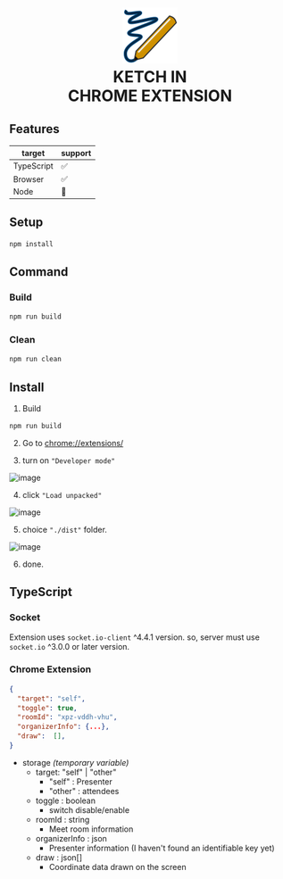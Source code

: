 <h1 align="center">
  <img src="./public/img/icon.png">
  <br>
  KETCH IN
  <br>
  CHROME EXTENSION
</h1>

## Features

| target     | support |
| ---------- | ------- |
| TypeScript | ✅      |
| Browser    | ✅      |
| Node       | 🚫      |

## Setup

```bash
npm install
```

## Command

### Build

```bash
npm run build
```

### Clean

```bash
npm run clean
```

## Install

1. Build

```bash
npm run build
```

2. Go to [chrome://extensions/](chrome://extensions/)

3. turn on `"Developer mode"`

<img width="155" alt="image" src="https://user-images.githubusercontent.com/9214362/161409261-f63a6c74-0399-42de-a6f5-65634036717e.png">

4. click `"Load unpacked"`

<img width="138" alt="image" src="https://user-images.githubusercontent.com/9214362/161409270-ca6768ae-34ab-4b74-9462-0d890e16c7d1.png">

5. choice `"./dist"` folder.

<img width="493" alt="image" src="https://user-images.githubusercontent.com/9214362/161409343-b46901da-14c1-4721-9cb9-5ce7e711f58b.png">

6. done.

## TypeScript

### Socket

Extension uses `socket.io-client` ^4.4.1 version. so, server must use `socket.io` ^3.0.0 or later version.

### Chrome Extension

```json
{
  "target": "self",
  "toggle": true,
  "roomId": "xpz-vddh-vhu",
  "organizerInfo": {...},
  "draw":  [],
}
```

- storage _(temporary variable)_
  - target: "self" | "other"
    - "self" : Presenter
    - "other" : attendees
  - toggle : boolean
    - switch disable/enable
  - roomId : string
    - Meet room information
  - organizerInfo : json
    - Presenter information (I haven't found an identifiable key yet)
  - draw : json[]
    - Coordinate data drawn on the screen
